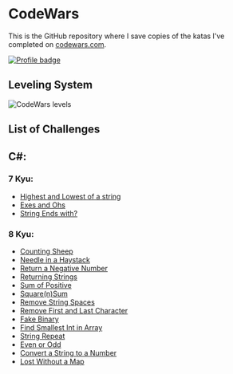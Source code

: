 # CodeWars

This is the GitHub repository where I save copies of the katas I've completed on
[codewars.com](https://www.codewars.com/).

[![Profile badge](https://www.codewars.com/users/Lumi_s/badges/large)](https://www.codewars.com/users/Lumi_s)


## Leveling System

![CodeWars levels](https://i.imgur.com/Vm77XMv.png)

## List of Challenges

## C#:
### 7 Kyu:
* [Highest and Lowest of a string](https://github.com/Lumi-sg/CodeWars/blob/main/C%23/7%20Kyu/HighestandLowest.cs)
* [Exes and Ohs](https://github.com/Lumi-sg/CodeWars/blob/main/C%23/7%20Kyu/Exes%20and%20Ohs.cs)
* [String Ends with?](https://github.com/Lumi-sg/CodeWars/blob/main/C%23/7%20Kyu/String%20ends%20with%3F.cs)
### 8 Kyu:
* [Counting Sheep](https://github.com/Lumi-sg/CodeWars/blob/main/C%23/8%20Kyu/CountingSheep.cs)
* [Needle in a Haystack](https://github.com/Lumi-sg/CodeWars/blob/main/C%23/8%20Kyu/NeedleHaystack.cs)
* [Return a Negative Number](https://github.com/Lumi-sg/CodeWars/blob/main/C%23/8%20Kyu/ReturnNegative.cs)
* [Returning Strings](https://github.com/Lumi-sg/CodeWars/blob/main/C%23/8%20Kyu/Returning%20Strings.cs)
* [Sum of Positive](https://github.com/Lumi-sg/CodeWars/blob/main/C%23/8%20Kyu/Sum%20of%20positive.cs)
* [Square(n)Sum](https://github.com/Lumi-sg/CodeWars/blob/main/C%23/8%20Kyu/Square(n)Sum.cs)
* [Remove String Spaces](https://github.com/Lumi-sg/CodeWars/blob/main/C%23/8%20Kyu/Remove%20String%20Spaces.cs)
* [Remove First and Last Character](https://github.com/Lumi-sg/CodeWars/blob/main/C%23/8%20Kyu/Remove%20First%20and%20Last%20Character.cs)
* [Fake Binary](https://github.com/Lumi-sg/CodeWars/blob/main/C%23/8%20Kyu/Fake%20Binary.cs)
* [Find Smallest Int in Array](https://github.com/Lumi-sg/CodeWars/blob/main/C%23/8%20Kyu/Find%20Smallest%20Int%20in%20Array.cs)
* [String Repeat](https://github.com/Lumi-sg/CodeWars/blob/main/C%23/8%20Kyu/String%20Repeat.cs)
* [Even or Odd](https://github.com/Lumi-sg/CodeWars/blob/main/C%23/8%20Kyu/Even%20or%20Odd.cs)
* [Convert a String to a Number](https://github.com/Lumi-sg/CodeWars/blob/main/C%23/8%20Kyu/Convert%20a%20String%20to%20a%20Number.cs)
* [Lost Without a Map](https://github.com/Lumi-sg/CodeWars/blob/main/C%23/8%20Kyu/Lost%20Without%20a%20Map.cs)
